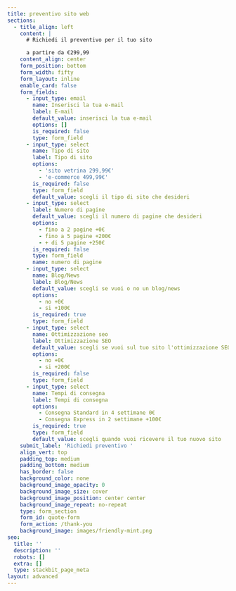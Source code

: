 ```yaml
---
title: preventivo sito web
sections:
  - title_align: left
    content: |
      # Richiedi il preventivo per il tuo sito 

      a partire da €299,99
    content_align: center
    form_position: bottom
    form_width: fifty
    form_layout: inline
    enable_card: false
    form_fields:
      - input_type: email
        name: Inserisci la tua e-mail
        label: E-mail
        default_value: inserisci la tua e-mail
        options: []
        is_required: false
        type: form_field
      - input_type: select
        name: Tipo di sito
        label: Tipo di sito
        options:
          - 'sito vetrina 299,99€'
          - 'e-commerce 499,99€'
        is_required: false
        type: form_field
        default_value: scegli il tipo di sito che desideri
      - input_type: select
        label: Numero di pagine
        default_value: scegli il numero di pagine che desideri
        options:
          - fino a 2 pagine +0€
          - fino a 5 pagine +200€
          - + di 5 pagine +250€
        is_required: false
        type: form_field
        name: numero di pagine
      - input_type: select
        name: Blog/News
        label: Blog/News
        default_value: scegli se vuoi o no un blog/news
        options:
          - no +0€
          - si +100€
        is_required: true
        type: form_field
      - input_type: select
        name: Ottimizzazione seo
        label: Ottimizzazione SEO
        default_value: scegli se vuoi sul tuo sito l'ottimizzazione SEO
        options:
          - no +0€
          - si +200€
        is_required: false
        type: form_field
      - input_type: select
        name: Tempi di consegna
        label: Tempi di consegna
        options:
          - Consegna Standard in 4 settimane 0€
          - Consegna Express in 2 settimane +100€
        is_required: true
        type: form_field
        default_value: scegli quando vuoi ricevere il tuo nuovo sito
    submit_label: 'Richiedi preventivo '
    align_vert: top
    padding_top: medium
    padding_bottom: medium
    has_border: false
    background_color: none
    background_image_opacity: 0
    background_image_size: cover
    background_image_position: center center
    background_image_repeat: no-repeat
    type: form_section
    form_id: quote-form
    form_action: /thank-you
    background_image: images/friendly-mint.png
seo:
  title: ''
  description: ''
  robots: []
  extra: []
  type: stackbit_page_meta
layout: advanced
---
```

